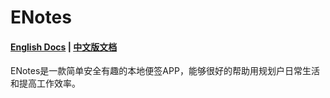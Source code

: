 # ENotes
#### [English Docs](https://github.com/nalaws/ENotes/blob/master/README-EN.md)   |   [中文版文档](https://github.com/nalaws/ENotes/blob/master/README.md)

ENotes是一款简单安全有趣的本地便签APP，能够很好的帮助用规划户日常生活和提高工作效率。
  
